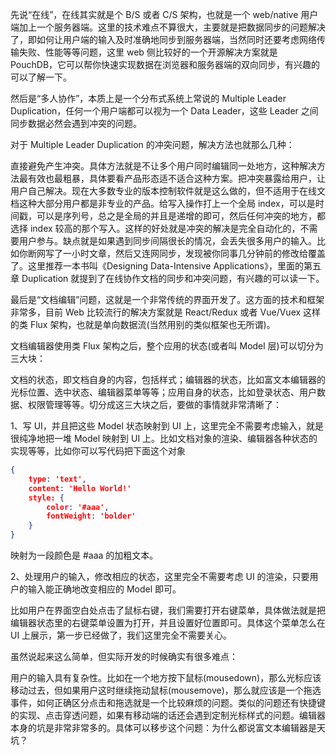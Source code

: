 先说“在线”，在线其实就是个 B/S 或者 C/S 架构，也就是一个 web/native 用户端加上一个服务器端。这里的技术难点不算很大，主要就是把数据同步的问题解决了，即如何让用户端的输入及时准确地同步到服务器端，当然同时还要考虑网络传输失败、性能等等问题，这里 web 侧比较好的一个开源解决方案就是 PouchDB，它可以帮你快速实现数据在浏览器和服务器端的双向同步，有兴趣的可以了解一下。

然后是“多人协作”，本质上是一个分布式系统上常说的 Multiple Leader Duplication，任何一个用户端都可以视为一个 Data Leader，这些 Leader 之间同步数据必然会遇到冲突的问题。

对于 Multiple Leader Duplication 的冲突问题，解决方法也就那么几种：

直接避免产生冲突。具体方法就是不让多个用户同时编辑同一处地方，这种解决方法最有效也最粗暴，具体要看产品形态适不适合这种方案。把冲突暴露给用户，让用户自己解决。现在大多数专业的版本控制软件就是这么做的，但不适用于在线文档这种大部分用户都是非专业的产品。给写入操作打上一个全局 index，可以是时间戳，可以是序列号，总之是全局的并且是递增的即可，然后任何冲突的地方，都选择 index 较高的那个写入。这样的好处就是冲突的解决是完全自动化的，不需要用户参与。缺点就是如果遇到同步间隔很长的情况，会丢失很多用户的输入。比如你断网写了一小时文章，然后又连网同步，发现被你同事几分钟前的修改给覆盖了。这里推荐一本书叫《Designing Data-Intensive Applications》，里面的第五章 Duplication 就提到了在线协作文档的同步和冲突问题，有兴趣的可以读一下。

最后是“文档编辑”问题，这就是一个非常传统的界面开发了。这方面的技术和框架非常多，目前 Web 比较流行的解决方案就是 React/Redux 或者 Vue/Vuex 这样的类 Flux 架构，也就是单向数据流(当然用别的类似框架也无所谓)。

文档编辑器使用类 Flux 架构之后，整个应用的状态(或者叫 Model 层)可以切分为三大块：

文档的状态，即文档自身的内容，包括样式；编辑器的状态，比如富文本编辑器的光标位置、选中状态、编辑器菜单等等；应用自身的状态，比如登录状态、用户数据、权限管理等等。切分成这三大块之后，要做的事情就非常清晰了：

1、写 UI，并且把这些 Model 状态映射到 UI 上，这里完全不需要考虑输入，就是很纯净地把一堆 Model 映射到 UI 上。比如文档对象的渲染、编辑器各种状态的实现等等，比如你可以写代码把下面这个对象

```json
{
    type: 'text',
    content: 'Hello World!'
    style: {
        color: '#aaa',
        fontWeight: 'bolder'
    }
}
```

映射为一段颜色是 #aaa 的加粗文本。

2、处理用户的输入，修改相应的状态，这里完全不需要考虑 UI 的渲染，只要用户的输入能正确地改变相应的 Model 即可。

比如用户在界面空白处点击了鼠标右键，我们需要打开右键菜单，具体做法就是把编辑器状态里的右键菜单设置为打开，并且设置好位置即可。具体这个菜单怎么在 UI 上展示，第一步已经做了，我们这里完全不需要关心。

虽然说起来这么简单，但实际开发的时候确实有很多难点：

用户的输入具有复杂性。比如在一个地方按下鼠标(mousedown)，那么光标应该移动过去，但如果用户这时继续拖动鼠标(mousemove)，那么就应该是一个拖选事件，如何正确区分点击和拖选就是一个比较麻烦的问题。类似的问题还有快捷键的实现、点击穿透问题，如果有移动端的话还会遇到定制光标样式的问题。编辑器本身的坑是非常非常多的。具体可以移步这个问题：为什么都说富文本编辑器是天坑？
